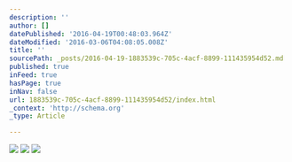 ```yaml
---
description: ''
author: []
datePublished: '2016-04-19T00:48:03.964Z'
dateModified: '2016-03-06T04:08:05.008Z'
title: ''
sourcePath: _posts/2016-04-19-1883539c-705c-4acf-8899-111435954d52.md
published: true
inFeed: true
hasPage: true
inNav: false
url: 1883539c-705c-4acf-8899-111435954d52/index.html
_context: 'http://schema.org'
_type: Article

---
```

![](https://the-grid-user-content.s3-us-west-2.amazonaws.com/e031ddb1-6d7f-4a7e-b2b0-8eabd7d0ab78.png)
![](https://the-grid-user-content.s3-us-west-2.amazonaws.com/a1323b27-11ac-4398-a668-8a6dd4c38503.png)
![](https://the-grid-user-content.s3-us-west-2.amazonaws.com/4c58c6e1-60b0-4b69-ad0a-d33531fd645d.png)